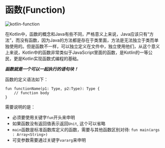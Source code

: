 # 函数(Function)

![kotlin-function](https://tva1.sinaimg.cn/large/e6c9d24egy1gzfprhy0gfj20qo0f0757.jpg)

在Kotlin中，函数的概念和Java有些不同，严格意义上来说，Java应该只有“方法”，而没有函数，因为Java的方法都是存在于类里面，方法是无法独立于类而单独使用的。但是函数不一样，可以独立定义在文件中，独立使用他们，从这个意义上来说，Kotlin中的函数非常类似于JavaScript里面的函数，是Kotlin的一等公民，更是Kotlin实现函数式编程的基础。

***函数就是一个可以一起执行的语句块！***

函数的定义语法如下：

```
fun functionName(p1: Type, p2:Type): Type {
    // function body
}
```

需要说明的是：
* 必须要使用关键字`fun`开头来申明
* 如果函数没有返回值表示返回`Unit`, 这个可以省略
* `main`函数是标准函数库定义的函数，需要与其他函数区别对待: `fun main(args : Array<String>)`
* 可变参数需要通过关键字`vararg`来申明
